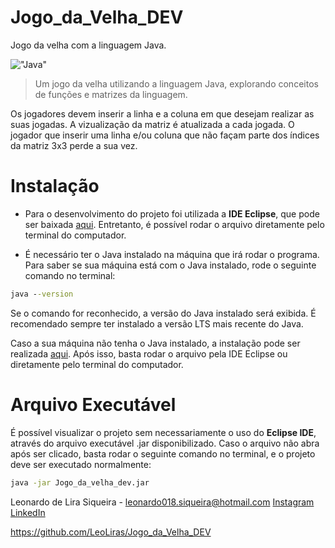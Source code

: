 # Jogo_da_Velha_DEV
Jogo da velha com a linguagem Java.

!["Java"](https://s2.glbimg.com/q-0B1SbZWYgxxnLwsf6dbXgivj4=/696x390/smart/filters:cover():strip_icc()/i.s3.glbimg.com/v1/AUTH_08fbf48bc0524877943fe86e43087e7a/internal_photos/bs/2021/P/f/y52r4ySZWLkJjEhKLhgw/2014-11-14-java-logo.jpg)

> Um jogo da velha utilizando a linguagem Java, explorando conceitos de funções e matrizes da linguagem.

Os jogadores devem inserir a linha e a coluna em que desejam realizar as suas jogadas. A vizualização da matriz é atualizada a cada jogada. O jogador que inserir uma linha e/ou coluna que não façam parte dos índices da matriz 3x3 perde a sua vez.

# Instalação

* Para o desenvolvimento do projeto foi utilizada a **IDE Eclipse**, que pode ser baixada [aqui](https://www.eclipse.org/downloads/). Entretanto, é possível rodar o arquivo diretamente pelo terminal do computador.

* É necessário ter o Java instalado na máquina que irá rodar o programa. Para saber se sua máquina está com o Java instalado, rode o seguinte comando no terminal: 

```cmd
java --version
```
Se o comando for reconhecido, a versão do Java instalado será exibida. É recomendado sempre ter instalado a versão LTS mais recente do Java.

Caso a sua máquina não tenha o Java instalado, a instalação pode ser realizada [aqui](https://www.java.com/pt-BR/). Após isso, basta rodar o arquivo pela IDE Eclipse ou diretamente pelo terminal do computador.

# Arquivo Executável

É possível visualizar o projeto sem necessariamente o uso do **Eclipse IDE**, através do arquivo executável .jar disponibilizado. Caso o arquivo não abra após ser clicado, basta rodar o seguinte comando no terminal, e o projeto deve ser executado normalmente: 

```cmd
java -jar Jogo_da_velha_dev.jar
```




Leonardo de Lira Siqueira - leonardo018.siqueira@hotmail.com
[Instagram](https://www.instagram.com/leonardo_lira10/)
[LinkedIn](www.linkedin.com/in/leonardo-lira-95960b194)

https://github.com/LeoLiras/Jogo_da_Velha_DEV

